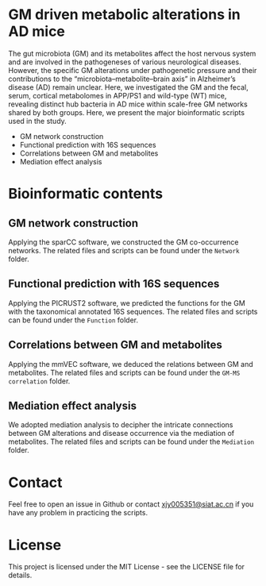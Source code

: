# GM driven metabolic alterations in AD mice
The gut microbiota (GM) and its metabolites affect the host nervous system and are involved in the pathogeneses of various neurological diseases. However, the specific GM alterations under pathogenetic pressure and their contributions to the “microbiota–metabolite–brain axis” in Alzheimer’s disease (AD) remain unclear. Here, we investigated the GM and the fecal, serum, cortical metabolomes in APP/PS1 and wild-type (WT) mice, revealing distinct hub bacteria in AD mice within scale-free GM networks shared by both groups. Here, we present the major bioinformatic scripts used in the study. <br>
* GM network construction
* Functional prediction with 16S sequences
* Correlations between GM and metabolites
* Mediation effect analysis
# Bioinformatic contents
## GM network construction
Applying the sparCC software, we constructed the GM co-occurrence networks. The related files and scripts can be found under the  ```Network``` folder.<br>


## Functional prediction with 16S sequences
Applying the PICRUST2 software, we predicted the functions for the GM with the taxonomical annotated 16S sequences. The related files and scripts can be found under the  ```Function``` folder.<br>

## Correlations between GM and metabolites
Applying the mmVEC software, we deduced the relations between GM and metabolites. The related files and scripts can be found under the  ```GM-MS correlation``` folder.<br>

## Mediation effect analysis
We adopted mediation analysis to decipher the intricate connections between GM alterations and disease occurrence via the mediation of metabolites. The related files and scripts can be found under the  ```Mediation``` folder.<br>

# Contact

Feel free to open an issue in Github or contact xjy005351@siat.ac.cn if you have any problem in practicing the scripts.

# License

This project is licensed under the MIT License - see the LICENSE file for details.
